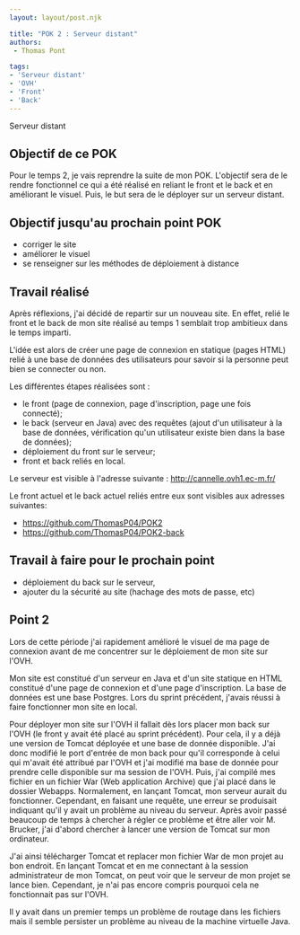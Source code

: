 ```yaml
---
layout: layout/post.njk

title: "POK 2 : Serveur distant"
authors:
 - Thomas Pont

tags: 
- 'Serveur distant'
- 'OVH'
- 'Front'
- 'Back'
---
```


<!-- Début Résumé -->

Serveur distant
<!-- Fin Résumé -->

## Objectif de ce POK

Pour le temps 2, je vais reprendre la suite de mon POK. L'objectif sera de le rendre fonctionnel ce qui a été réalisé en reliant le front et le back et en améliorant le visuel. Puis, le but sera de le déployer sur un serveur distant.

## Objectif jusqu'au prochain point POK

- corriger le site
- améliorer le visuel
- se renseigner sur les méthodes de déploiement à distance

## Travail réalisé

Après réflexions, j'ai décidé de repartir sur un nouveau site. En effet, relié le front et le back de mon site réalisé au temps 1 semblait trop ambitieux dans le temps imparti.

L'idée est alors de créer une page de connexion en statique (pages HTML) relié à une base de données des utilisateurs pour savoir si la personne peut bien se connecter ou non.

Les différentes étapes réalisées sont :
- le front (page de connexion, page d'inscription, page une fois connecté);
- le back (serveur en Java) avec des requêtes (ajout d'un utilisateur à la base de données, vérification qu'un utilisateur existe bien dans la base de données);
- déploiement du front sur le serveur;
- front et back reliés en local.

Le serveur est visible à l'adresse suivante : http://cannelle.ovh1.ec-m.fr/

Le front actuel et le back actuel reliés entre eux sont visibles aux adresses suivantes:
- https://github.com/ThomasP04/POK2
- https://github.com/ThomasP04/POK2-back

## Travail à faire pour le prochain point

- déploiement du back sur le serveur,
- ajouter du la sécurité au site (hachage des mots de passe, etc)

## Point 2

Lors de cette période j'ai rapidement amélioré le visuel de ma page de connexion avant de me concentrer sur le déploiement de mon site sur l'OVH.

Mon site est constitué d'un serveur en Java et d'un site statique en HTML constitué d'une page de connexion et d'une page d'inscription. La base de données est une base Postgres. Lors du sprint précédent, j'avais réussi à faire fonctionner mon site en local.

Pour déployer mon site sur l'OVH il fallait dès lors placer mon back sur l'OVH (le front y avait été placé au sprint précédent). Pour cela, il y a déjà une version de Tomcat déployée et une base de donnée disponible.
J'ai donc modifié le port d'entrée de mon back pour qu'il corresponde à celui qui m'avait été attribué par l'OVH et j'ai modifié ma base de donnée pour prendre celle disponible sur ma session de l'OVH. Puis, j'ai compilé mes fichier en un fichier War (Web application Archive) que j'ai placé dans le dossier Webapps. Normalement, en lançant Tomcat, mon serveur aurait du fonctionner. Cependant, en faisant une requête, une erreur se produisait indiquant qu'il y avait un problème au niveau du serveur.
Après avoir passé beaucoup de temps à chercher à régler ce problème et être aller voir M. Brucker, j'ai d'abord chercher à lancer une version de Tomcat sur mon ordinateur.

J'ai ainsi télécharger Tomcat et replacer mon fichier War de mon projet au bon endroit. En lançant Tomcat et en me connectant à la session administrateur de mon Tomcat, on peut voir que le serveur de mon projet se lance bien. Cependant, je n'ai pas encore compris pourquoi cela ne fonctionnait pas sur l'OVH.

Il y avait dans un premier temps un problème de routage dans les fichiers mais il semble persister un problème au niveau de la machine virtuelle Java.
